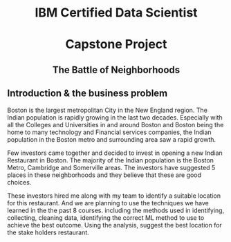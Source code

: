 
<center><h1>IBM Certified Data Scientist </h1>
<h1>Capstone Project </h1>
<h2>The Battle of Neighborhoods </h2> </center>

<h2> Introduction & the business problem</h2>

<p>Boston is the largest metropolitan City in the New England region. The Indian population is rapidly growing in the last two decades. Especially with all the Colleges and Universities in and around Boston and Boston being the home to many technology and Financial services companies, the Indian population in the Boston metro and surrounding area saw a rapid growth.</p>
    <p>Few investors came together and decided to invest in opening a new Indian Restaurant in Boston. The majority of the Indian population is the Boston Metro, Cambridge and Somerville areas. The investors have suggested 5 places in these neighborhoods and they believe that these are good choices. </p>
    <p>These investors hired me along with my team to identify a suitable location for this restaurant. And we are planning to use the techniques we have learned in the the past 8 courses. including the methods used in identifying, collecting, cleaning data, identifying the correct ML method to use to achieve the best outcome. Using the analysis, suggest the best location for the stake holders restaurant.<p>


```python

```
